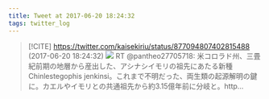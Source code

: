 ```yaml
---
title: Tweet at 2017-06-20 18:24:32
tags: twitter_log
---
```


> [!CITE] https://twitter.com/kaisekiriu/status/877094807402815488 (2017-06-20 18:24:32)
> ![](https://twitter.com/kaisekiriu/status/877094807402815488)
> RT @pantheo27705718: 米コロラド州、三畳紀前期の地層から産出した、アシナシイモリの祖先にあたる新種 Chinlestegophis jenkinsi。これまで不明だった、両生類の起源解明の鍵に。カエルやイモリとの共通祖先から約3.15億年前に分岐と。http…
